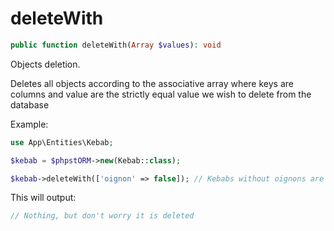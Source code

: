 # deleteWith

```php
public function deleteWith(Array $values): void
```

Objects deletion.

Deletes all objects according to the associative array where keys are columns and value are the strictly equal value we wish to delete from the database

Example:
```php
use App\Entities\Kebab;

$kebab = $phpstORM->new(Kebab::class);

$kebab->deleteWith(['oignon' => false]); // Kebabs without oignons are not kebabs
```

This will output:

```php
// Nothing, but don't worry it is deleted
```

